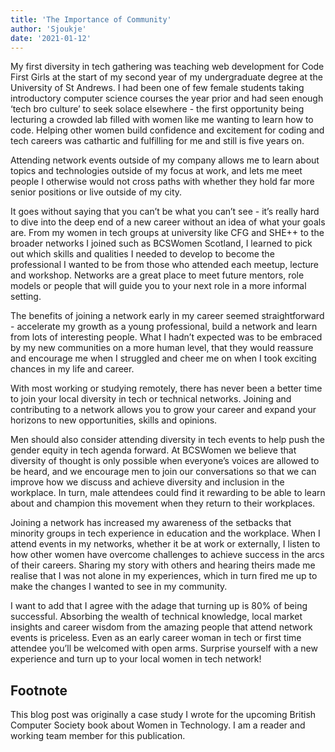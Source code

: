 ```yaml
---
title: 'The Importance of Community'
author: 'Sjoukje'
date: '2021-01-12'
---
```


My first diversity in tech gathering was teaching web development for Code First Girls at the start of my second year of my undergraduate degree at the University of St Andrews. I had been one of few female students taking introductory computer science courses the year prior and had seen enough ‘tech bro culture’ to seek solace elsewhere - the first opportunity being lecturing a crowded lab filled with women like me wanting to learn how to code. Helping other women build confidence and excitement for coding and tech careers was cathartic and fulfilling for me and still is five years on.

Attending network events outside of my company allows me to learn about topics and technologies outside of my focus at work, and lets me meet people I otherwise would not cross paths with whether they hold far more senior positions or live outside of my city.

It goes without saying that you can’t be what you can’t see - it’s really hard to dive into the deep end of a new career without an idea of what your goals are. From my women in tech groups at university like CFG and SHE++ to the broader networks I joined such as BCSWomen Scotland, I learned to pick out which skills and qualities I needed to develop to become the professional I wanted to be from those who attended each meetup, lecture and workshop. Networks are a great place to meet future mentors, role models or people that will guide you to your next role in a more informal setting.

The benefits of joining a network early in my career seemed straightforward - accelerate my growth as a young professional, build a network and learn from lots of interesting people. What I hadn’t expected was to be embraced by my new communities on a more human level, that they would reassure and encourage me when I struggled and cheer me on when I took exciting chances in my life and career.

With most working or studying remotely, there has never been a better time to join your local diversity in tech or technical networks. Joining and contributing to a network allows you to grow your career and expand your horizons to new opportunities, skills and opinions. 

Men should also consider attending diversity in tech events to help push the gender equity in tech agenda forward. At BCSWomen we believe that diversity of thought is only possible when everyone’s voices are allowed to be heard, and we encourage men to join our conversations so that we can improve how we discuss and achieve diversity and inclusion in the workplace. In turn, male attendees could find it rewarding to be able to learn about and champion this movement when they return to their workplaces.

Joining a network has increased my awareness of the setbacks that minority groups in tech experience in education and the workplace. When I attend events in my networks, whether it be at work or externally, I listen to how other women have overcome challenges to achieve success in the arcs of their careers. Sharing my story with others and hearing theirs made me realise that I was not alone in my experiences, which in turn fired me up to make the changes I wanted to see in my community.

I want to add that I agree with the adage that turning up is 80% of being successful. Absorbing the wealth of technical knowledge, local market insights and career wisdom from the amazing people that attend network events is priceless. Even as an early career woman in tech or first time attendee you’ll be welcomed with open arms. Surprise yourself with a new experience and turn up to your local women in tech network!

## Footnote

This blog post was originally a case study I wrote for the upcoming British Computer Society book about Women in Technology. I am a reader and working team member for this publication.
